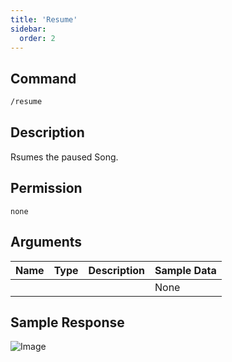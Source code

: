 ```yaml
---
title: 'Resume'
sidebar:
  order: 2
---
```


## Command
```txt
/resume
```

## Description
Rsumes the paused Song.

## Permission
`none`

## Arguments
| Name | Type | Description | Sample Data |
| ---- | ---- | ----------- | ----------- |
|  |  |  | None |

## Sample Response
![Image](https://cdn.utilbot.co/Discord_Buo1wxjHuY.png)
